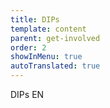 ```yaml
---
title: DIPs
template: content
parent: get-involved
order: 2
showInMenu: true
autoTranslated: true
---
```

DIPs EN